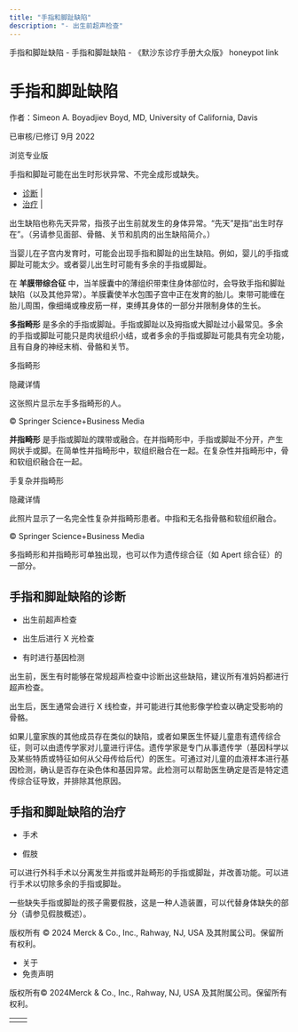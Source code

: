 ```yaml
---
title: "手指和脚趾缺陷"
description: "- 出生前超声检查"
---
```


﻿手指和脚趾缺陷 \- 手指和脚趾缺陷 \- 《默沙东诊疗手册大众版》 honeypot link

# 手指和脚趾缺陷

作者：Simeon A. Boyadjiev Boyd, MD, University of California, Davis

已审核/已修订 9月 2022

浏览专业版

手指和脚趾可能在出生时形状异常、不完全成形或缺失。

- [诊断](#诊断_v71478782_zh) \|
- [治疗](#治疗_v48472779_zh) \|

出生缺陷也称先天异常，指孩子出生前就发生的身体异常。“先天”是指“出生时存在”。（另请参见面部、骨骼、关节和肌肉的出生缺陷简介。）

当婴儿在子宫内发育时，可能会出现手指和脚趾的出生缺陷。例如，婴儿的手指或脚趾可能太少。或者婴儿出生时可能有多余的手指或脚趾。

在 **羊膜带综合征** 中，当羊膜囊中的薄组织带束住身体部位时，会导致手指和脚趾缺陷（以及其他异常）。羊膜囊使羊水包围子宫中正在发育的胎儿。束带可能缠在胎儿周围，像细绳或橡皮筋一样，束缚其身体的一部分并限制身体的生长。

**多指畸形** 是多余的手指或脚趾。手指或脚趾以及拇指或大脚趾过小最常见。多余的手指或脚趾可能只是肉状组织小结，或者多余的手指或脚趾可能具有完全功能，且有自身的神经末梢、骨骼和关节。

多指畸形



隐藏详情

这张照片显示左手多指畸形的人。

© Springer Science+Business Media

**并指畸形** 是手指或脚趾的蹼带或融合。在并指畸形中，手指或脚趾不分开，产生网状手或脚。在简单性并指畸形中，软组织融合在一起。在复杂性并指畸形中，骨和软组织融合在一起。

手复杂并指畸形



隐藏详情

此照片显示了一名完全性复杂并指畸形患者。中指和无名指骨骼和软组织融合。

© Springer Science+Business Media

多指畸形和并指畸形可单独出现，也可以作为遗传综合征（如 Apert 综合征）的一部分。

## 手指和脚趾缺陷的诊断

- 出生前超声检查

- 出生后进行 X 光检查

- 有时进行基因检测


出生前，医生有时能够在常规超声检查中诊断出这些缺陷，建议所有准妈妈都进行超声检查。

出生后，医生通常会进行 X 线检查，并可能进行其他影像学检查以确定受影响的骨骼。

如果儿童家族的其他成员存在类似的缺陷，或者如果医生怀疑儿童患有遗传综合征，则可以由遗传学家对儿童进行评估。遗传学家是专门从事遗传学（基因科学以及某些特质或特征如何从父母传给后代）的医生。可通过对儿童的血液样本进行基因检测，确认是否存在染色体和基因异常。此检测可以帮助医生确定是否是特定遗传综合征导致，并排除其他原因。

## 手指和脚趾缺陷的治疗

- 手术

- 假肢


可以进行外科手术以分离发生并指或并趾畸形的手指或脚趾，并改善功能。可以进行手术以切除多余的手指或脚趾。

一些缺失手指或脚趾的孩子需要假肢，这是一种人造装置，可以代替身体缺失的部分（请参见假肢概述）。



版权所有 © 2024
Merck & Co., Inc., Rahway, NJ, USA 及其附属公司。保留所有权利。

- 关于
- 免责声明

版权所有© 2024Merck & Co., Inc., Rahway, NJ, USA 及其附属公司。保留所有权利。

|     |     |
| --- | --- |
|  |  |